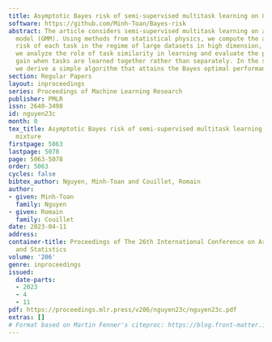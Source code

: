 ```yaml
---
title: Asymptotic Bayes risk of semi-supervised multitask learning on Gaussian mixture
software: https://github.com/Minh-Toan/Bayes-risk
abstract: The article considers semi-supervised multitask learning on a Gaussian mixture
  model (GMM). Using methods from statistical physics, we compute the asymptotic Bayes
  risk of each task in the regime of large datasets in high dimension, from which
  we analyze the role of task similarity in learning and evaluate the performance
  gain when tasks are learned together rather than separately. In the supervised case,
  we derive a simple algorithm that attains the Bayes optimal performance.
section: Regular Papers
layout: inproceedings
series: Proceedings of Machine Learning Research
publisher: PMLR
issn: 2640-3498
id: nguyen23c
month: 0
tex_title: Asymptotic Bayes risk of semi-supervised multitask learning on Gaussian
  mixture
firstpage: 5063
lastpage: 5078
page: 5063-5078
order: 5063
cycles: false
bibtex_author: Nguyen, Minh-Toan and Couillet, Romain
author:
- given: Minh-Toan
  family: Nguyen
- given: Romain
  family: Couillet
date: 2023-04-11
address:
container-title: Proceedings of The 26th International Conference on Artificial Intelligence
  and Statistics
volume: '206'
genre: inproceedings
issued:
  date-parts:
  - 2023
  - 4
  - 11
pdf: https://proceedings.mlr.press/v206/nguyen23c/nguyen23c.pdf
extras: []
# Format based on Martin Fenner's citeproc: https://blog.front-matter.io/posts/citeproc-yaml-for-bibliographies/
---
```

